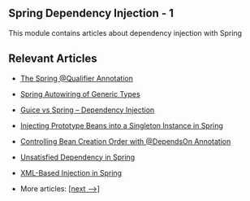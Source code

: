## Spring Dependency Injection - 1

This module contains articles about dependency injection with Spring

## Relevant Articles

- [The Spring @Qualifier Annotation](docs/Spring_@Qualifier.md)
- [Spring Autowiring of Generic Types](docs/Spring_Autowire_Generics.md)
- [Guice vs Spring – Dependency Injection](docs/Spring_Guice.md)
- [Injecting Prototype Beans into a Singleton Instance in Spring](docs/Spring_InjectPrototypeBean_ToSingletonBean.md)
- [Controlling Bean Creation Order with @DependsOn Annotation](docs/Spring_@DependsOn.md)
- [Unsatisfied Dependency in Spring]()
- [XML-Based Injection in Spring]()

- More articles: [[next -->]](../spring-di-2/README.md)